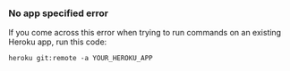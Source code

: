 ### No app specified error  

If you come across this error when trying to run commands on an existing Heroku app, run this code:

```cli
heroku git:remote -a YOUR_HEROKU_APP
```
